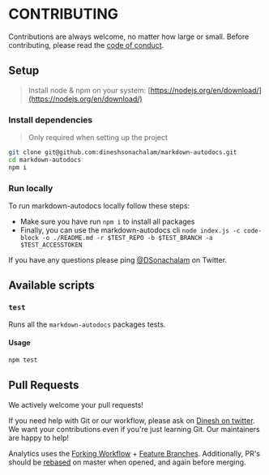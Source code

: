 # CONTRIBUTING

Contributions are always welcome, no matter how large or small. Before contributing,
please read the [code of conduct](CODE_OF_CONDUCT.md).

## Setup

> Install node & npm on your system: [https://nodejs.org/en/download/](https://nodejs.org/en/download/)

### Install dependencies

> Only required when setting up the project

```sh
git clone git@github.com:dineshsonachalam/markdown-autodocs.git
cd markdown-autodocs
npm i
```

### Run locally

To run markdown-autodocs locally follow these steps:
-  Make sure you have run `npm i` to install all packages
-  Finally, you can use the markdown-autodocs cli `node index.js -c code-block -o ./README.md -r $TEST_REPO -b $TEST_BRANCH -a $TEST_ACCESSTOKEN`

If you have any questions please ping [@DSonachalam](https://twitter.com/DSonachalam) on Twitter.

## Available scripts

### `test`

Runs all the `markdown-autodocs` packages tests.

#### Usage

```sh
npm test
```

## Pull Requests

We actively welcome your pull requests!

If you need help with Git or our workflow, please ask on [Dinesh on twitter](https://twitter.com/DSonachalam). We want your contributions even if you're just learning Git. Our maintainers are happy to help!

Analytics uses the [Forking Workflow](https://www.atlassian.com/git/tutorials/comparing-workflows/forking-workflow) + [Feature Branches](https://www.atlassian.com/git/tutorials/comparing-workflows/feature-branch-workflow). Additionally, PR's should be [rebased](https://www.atlassian.com/git/tutorials/merging-vs-rebasing) on master when opened, and again before merging.
